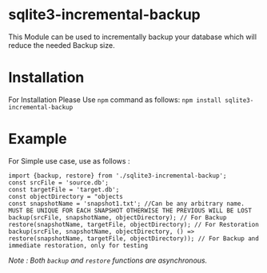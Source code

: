 # sqlite3-incremental-backup
This Module can be used to incrementally backup your database which will reduce the needed Backup size.
# Installation
For Installation Please Use `npm` command as follows:
```npm install sqlite3-incremental-backup```
# Example
For Simple use case, use as follows :
```
import {backup, restore} from './sqlite3-incremental-backup';
const srcFile = 'source.db';
const targetFile = 'target.db';
const objectDirectory = "objects
const snapshotName = 'snapshot1.txt'; //Can be any arbitrary name. MUST BE UNIQUE FOR EACH SNAPSHOT OTHERWISE THE PREVIOUS WILL BE LOST
backup(srcFile, snapshotName, objectDirectory); // For Backup
restore(snapshotName, targetFile, objectDirectory); // For Restoration
backup(srcFile, snapshotName, objectDirectory, () => restore(snapshotName, targetFile, objectDirectory)); // For Backup and immediate restoration, only for testing
```
*Note : Both `backup` and `restore` functions are asynchronous.*
